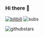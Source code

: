 ### Hi there 👋
[![bilibili](https://img.shields.io/badge/Bilibili-THEBESTKILLERTBK-66dd66 "bilibili")](https://space.bilibili.com/174927495 "bilibili")
![subs](https://img.shields.io/badge/dynamic/json?color=66dd66&label=B%E7%AB%99%E5%85%B3%E6%B3%A8&query=%24.data.totalSubs&url=https%3A%2F%2Fapi.spencerwoo.com%2Fsubstats%2F%3Fsource%3Dbilibili%26queryKey%3D174927495)

![githubstars](https://img.shields.io/badge/dynamic/json?label=GitHub%20Total%20Stars&query=%24.stars&url=https%3A%2F%2Fgithub-star-counter.herokuapp.com%2Fuser%2FThebestkillerTBK)


<!--
**ThebestkillerTBK/ThebestkillerTBK** is a ✨ _special_ ✨ repository because its `README.md` (this file) appears on your GitHub profile.

Here are some ideas to get you started:

- 🔭 I’m currently working on ...
- 🌱 I’m currently learning ...
- 👯 I’m looking to collaborate on ...
- 🤔 I’m looking for help with ...
- 💬 Ask me about ...
- 📫 How to reach me: ...
- 😄 Pronouns: ...
- ⚡ Fun fact: ...
-->
